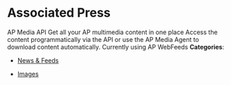 # Associated Press


AP Media API Get all your AP multimedia content in one place Access the content programmatically via the API or use the AP Media Agent to download content automatically. Currently using AP WebFeeds
**Categories**:

- [News & Feeds](https://github/awesome-apis/awesome-apis#news-and-feeds)

- [Images](https://github/awesome-apis/awesome-apis#images)



